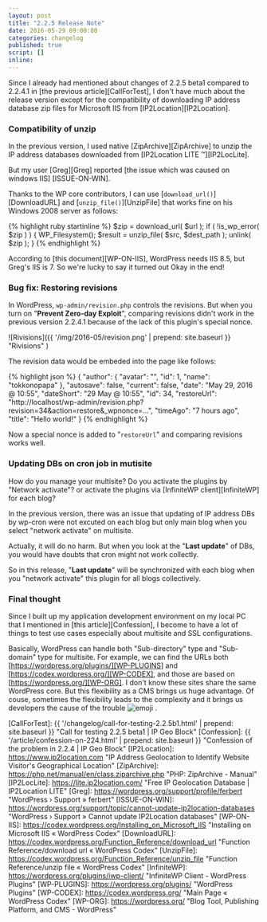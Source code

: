 ```yaml
---
layout: post
title: "2.2.5 Release Note"
date: 2016-05-29 09:00:00
categories: changelog
published: true
script: []
inline:
---
```


Since I already had mentioned about changes of 2.2.5 beta1 compared to 2.2.4.1 
in [the previous article][CallForTest], I don't have much about the release 
version except for the compatibility of downloading IP address database zip 
files for Microsoft IIS from [IP2Location][IP2Location].

<!--more-->

### Compatibility of unzip ###

In the previous version, I used native [ZipArchive][ZipArchive] to unzip the 
IP address databases downloaded from [IP2Location LITE &trade;][IP2LocLite].

But my user [Greg][Greg] reported [the issue which was caused on windows IIS]
[ISSUE-ON-WIN].

Thanks to the WP core contributors, I can use [`download_url()`][DownloadURL] 
and [`unzip_file()`][UnzipFile] that works fine on his Windows 2008 server as 
follows:

{% highlight ruby startinline %}
$zip = download_url( $url );
if ( !is_wp_error( $zip ) ) {
    WP_Filesystem();
    $result = unzip_file( $src, $dest_path );
    unlink( $zip );
}
{% endhighlight %}

According to [this document][WP-ON-IIS], WordPress needs IIS 8.5, but Greg's 
IIS is 7. So we're lucky to say it turned out Okay in the end!

### Bug fix: Restoring revisions ###

In WordPress, `wp-admin/revision.php` controls the revisions. But when you 
turn on "**Prevent Zero-day Exploit**", comparing revisions didn't work in the 
previous version 2.2.4.1 because of the lack of this plugin's special nonce.

![Rivisions]({{ '/img/2016-05/revision.png' | prepend: site.baseurl }}
 "Rivisions"
)

The revision data would be embeded into the page like follows:

{% highlight json %}
{
    "author": {
        "avatar": "<img alt='' src='...' />",
        "id": 1,
        "name": "tokkonopapa"
    }, 
    "autosave": false,
    "current": false,
    "date": "May 29, 2016 @ 10:55",
    "dateShort": "29 May @ 10:55",
    "id": 34,
    "restoreUrl": "http://localhost/wp-admin/revision.php?revision=34&action=restore&_wpnonce=...",
    "timeAgo": "7 hours ago",
    "title": "Hello world!"
}
{% endhighlight %}

Now a special nonce is added to "`restoreUrl`" and comparing revisions works 
well.

### Updating DBs on cron job in mutisite ###

How do you manage your multisite? Do you activate the plugins by "Network 
activate"? or activate the plugins via [InfiniteWP client][InfiniteWP] for 
each blog?

In the previous version, there was an issue that updating of IP address DBs 
by wp-cron were not excuted on each blog but only main blog when you select 
"network activate" on multisite.

Actually, it will do no harm. But when you look at the "**Last update**" of 
DBs, you would have doubts that cron might not work collectly.

So in this release, "**Last update**" will be synchronized with each blog 
when you "network activate" this plugin for all blogs collectively.

### Final thought ###

Since I built up my application development environment on my local PC that 
I mentioned in [this article][Confession], I become to have a lot of things 
to test use cases especially about multisite and SSL configurations.

Basically, WordPress can handle both "Sub-directory" type and "Sub-domain" 
type for multisite. For example, we can find the URLs both 
[https://wordpress.org/plugins/][WP-PLUGINS] and 
[https://codex.wordpress.org/][WP-CODEX], and those are based on 
[https://wordpress.org/][WP-ORG]. I don't know these sites share the same 
WordPress core. But this flexibility as a CMS brings us huge advantage. 
Of couse, sometimes the flexibility leads to the complexity and it brings us 
developers the cause of the trouble <span class="emoji">
![emoji](https://assets-cdn.github.com/images/icons/emoji/unicode/1f604.png)
</span>.

[CallForTest]:  {{ '/changelog/call-for-testing-2.2.5b1.html' | prepend: site.baseurl }} "Call for testing 2.2.5 beta1 | IP Geo Block"
[Confession]:   {{ '/article/confession-on-224.html'          | prepend: site.baseurl }} "Confession of the problem in 2.2.4 | IP Geo Block"
[IP2Location]:  https://www.ip2location.com "IP Address Geolocation to Identify Website Visitor's Geographical Location"
[ZipArchive]:   https://php.net/manual/en/class.ziparchive.php "PHP: ZipArchive - Manual"
[IP2LocLite]:   https://lite.ip2location.com/ "Free IP Geolocation Database | IP2Location LITE"
[Greg]:         https://wordpress.org/support/profile/ferbert "WordPress › Support » ferbert"
[ISSUE-ON-WIN]: https://wordpress.org/support/topic/cannot-update-ip2location-databases "WordPress › Support » Cannot update IP2Location databases"
[WP-ON-IIS]:    https://codex.wordpress.org/Installing_on_Microsoft_IIS "Installing on Microsoft IIS « WordPress Codex"
[DownloadURL]:  https://codex.wordpress.org/Function_Reference/download_url "Function Reference/download url « WordPress Codex"
[UnzipFile]:    https://codex.wordpress.org/Function_Reference/unzip_file "Function Reference/unzip file « WordPress Codex"
[InfiniteWP]:   https://wordpress.org/plugins/iwp-client/ "InfiniteWP Client - WordPress Plugins"
[WP-PLUGINS]:   https://wordpress.org/plugins/ "WordPress Plugins"
[WP-CODEX]:     https://codex.wordpress.org/ "Main Page « WordPress Codex"
[WP-ORG]:       https://wordpress.org/ "Blog Tool, Publishing Platform, and CMS - WordPress"

